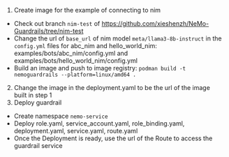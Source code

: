 1. Create image for the example of connecting to nim
  - Check out branch `nim-test` of https://github.com/xieshenzh/NeMo-Guardrails/tree/nim-test
  - Change the url of `base_url` of nim model `meta/llama3-8b-instruct` in the `config.yml` files for abc_nim and hello_world_nim: examples/bots/abc_nim/config.yml and examples/bots/hello_world_nim/config.yml
  - Build an image and push to image registry: ```podman build -t nemoguardrails --platform=linux/amd64 .```
2. Change the image in the deployment.yaml to be the url of the image built in step 1
3. Deploy guardrail
  - Create namespace `nemo-service`
  - Deploy role.yaml, service_account.yaml, role_binding.yaml, deployment.yaml, service.yaml, route.yaml
  - Once the Deployment is ready, use the url of the Route to access the guardrail service